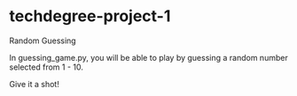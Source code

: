 # techdegree-project-1
Random Guessing

In guessing_game.py, you will be able to play by guessing a random number selected from 1 - 10.

Give it a shot!
